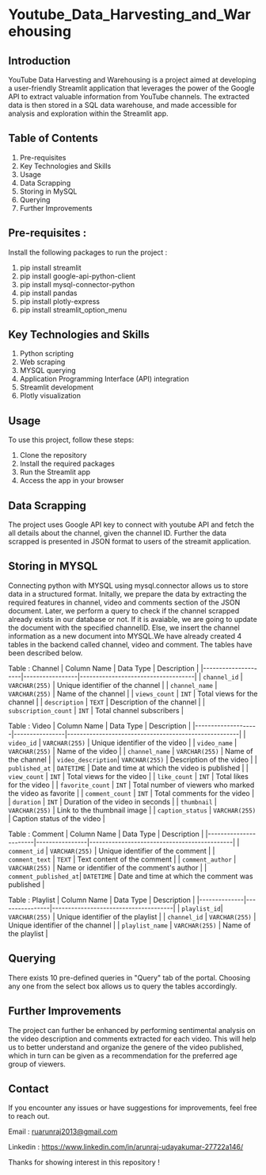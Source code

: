 # Youtube_Data_Harvesting_and_Warehousing 
## Introduction 
YouTube Data Harvesting and Warehousing is a project aimed at developing a user-friendly Streamlit application that leverages the power of the Google API to extract valuable information from YouTube channels. The extracted data is then stored in a SQL data warehouse, and made accessible for analysis and exploration within the Streamlit app.

## Table of Contents
1. Pre-requisites
2. Key Technologies and Skills
3. Usage
4. Data Scrapping
5. Storing in MySQL
6. Querying
7. Further Improvements

## Pre-requisites :
Install the following packages to run the project :
1. pip install streamlit
2. pip install google-api-python-client
3. pip install mysql-connector-python
4. pip install pandas
5. pip install plotly-express
6. pip install streamlit_option_menu

## Key Technologies and Skills
1. Python scripting
2. Web scraping
3. MYSQL querying
4. Application Programming Interface (API) integration
5. Streamlit development
6. Plotly visualization

## Usage
To use this project, follow these steps:
1. Clone the repository
2. Install the required packages
3. Run the Streamlit app
4. Access the app in your browser

## Data Scrapping
The project uses Google API key to connect with youtube API and fetch the all details about the channel, given the channel ID. Further the data scrapped is presented in JSON format to users of the streamit application.

## Storing in MYSQL
Connecting python with MYSQL using mysql.connector allows us to store data in a structured format. Initally, we prepare the data by extracting the required features in channel, video and comments section of the JSON document. Later, we perform a query to check if the channel scrapped already exists in our database or not. If it is avaiable, we are going to update the document with the specified channelID. Else, we insert the channel information as a new document into MYSQL.We have already created 4 tables in the backend called channel, video and comment. The tables have been described below.

Table : Channel
| Column Name         | Data Type       | Description                        |
|---------------------|-----------------|------------------------------------|
| `channel_id`        | `VARCHAR(255)`  | Unique identifier of the channel   |
| `channel_name`      | `VARCHAR(255)`  | Name of the channel                |
| `views_count`       | `INT`           | Total views for the channel        |
| `description`       | `TEXT`          | Description of the channel         |
| `subscription_count`  | `INT`         | Total channel subscribers          |

Table : Video
| Column Name        | Data Type      | Description                                          |
|--------------------|----------------|------------------------------------------------------|
| `video_id`         | `VARCHAR(255)` | Unique identifier of the video                       |
| `video_name`       | `VARCHAR(255)` | Name of the video                                    |
| `channel_name`     | `VARCHAR(255)` | Name of the channel                                  |
| `video_description`| `VARCHAR(255)` | Description of the video                             |
| `published_at`     | `DATETIME`     | Date and time at which the video is published        |
| `view_count`       | `INT`          | Total views for the video                            |
| `like_count`       | `INT`          | Total likes for the video                            |
| `favorite_count`   | `INT`          | Total number of viewers who marked the video as favorite |
| `comment_count`    | `INT`          | Total comments for the video                         |
| `duration`         | `INT`          | Duration of the video in seconds                     |
| `thumbnail`        | `VARCHAR(255)` | Link to the thumbnail image                          |
| `caption_status`   | `VARCHAR(255)` | Caption status of the video                          |

Table : Comment
| Column Name           | Data Type      | Description                                 |
|-----------------------|----------------|---------------------------------------------|
| `comment_id`          | `VARCHAR(255)` | Unique identifier of the comment            |
| `comment_text`        | `TEXT`         | Text content of the comment                 |
| `comment_author`      | `VARCHAR(255)` | Name or identifier of the comment's author  |
| `comment_published_at`| `DATETIME`     | Date and time at which the comment was published |

Table : Playlist
| Column Name  | Data Type      | Description                          |
|--------------|----------------|--------------------------------------|
| `playlist_id`| `VARCHAR(255)` | Unique identifier of the playlist    |
| `channel_id` | `VARCHAR(255)` | Unique identifier of the channel     |
| `playlist_name` | `VARCHAR(255)` | Name of the playlist                |

## Querying
There exists 10 pre-defined queries in "Query" tab of the portal. Choosing any one from the select box allows us to query the tables accordingly.

## Further Improvements
The project can further be enhanced by performing sentimental analysis on the video description and comments extracted for each video. This will help us to better understand and organize the genere of the video published, which in turn can be given as a recommendation for the preferred age group of viewers.

## Contact
If you encounter any issues or have suggestions for improvements, feel free to reach out.

Email : [ruarunraj2013@gmail.com](mailto:ruarunraj2013@gmail.com)

Linkedin : https://www.linkedin.com/in/arunraj-udayakumar-27722a146/

Thanks for showing interest in this repository !
